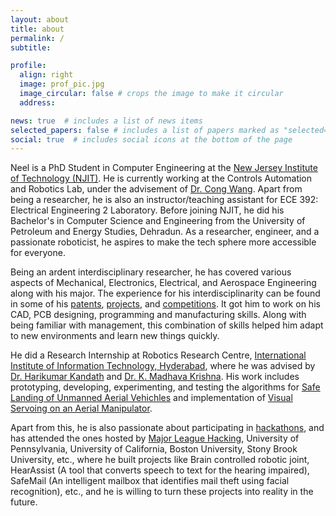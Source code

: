 ```yaml
---
layout: about
title: about
permalink: /
subtitle: 

profile:
  align: right
  image: prof_pic.jpg
  image_circular: false # crops the image to make it circular
  address: 

news: true  # includes a list of news items
selected_papers: false # includes a list of papers marked as "selected={true}"
social: true  # includes social icons at the bottom of the page
---
```


Neel is a PhD Student in Computer Engineering at the <a href = "https://njit.edu">New Jersey Institute of Technology (NJIT)</a>. He is currently working at the Controls Automation and Robotics Lab, under the advisement of <a href = "https://web.njit.edu/~wangcong/">Dr. Cong Wang</a>. Apart from being a researcher, he is also an instructor/teaching assistant for ECE 392: Electrical Engineering 2 Laboratory. Before joining NJIT, he did his Bachelor's in Computer Science and Engineering from the University of Petroleum and Energy Studies, Dehradun. As a researcher, engineer, and a passionate roboticist, he aspires to make the tech sphere more accessible for everyone.

Being an ardent interdisciplinary researcher, he has covered various aspects of Mechanical, Electronics, Electrical, and Aerospace Engineering along with his major. The experience for his interdisciplinarity can be found in some of his <a href = "https://neeltron.github.io/publications/">patents</a>, <a href = "https://neeltron.github.io/projects">projects</a>, and <a href = "https://neeltron.github.io/competitions">competitions</a>. It got him to work on his CAD, PCB designing, programming and manufacturing skills. Along with being familiar with management, this combination of skills helped him adapt to new environments and learn new things quickly.

He did a Research Internship at Robotics Research Centre, <a href = "https://iiit.ac.in">International Institute of Information Technology, Hyderabad</a>, where he was advised by <a href = "https://www.iiit.ac.in/people/faculty/Harikumar/">Dr. Harikumar Kandath</a> and <a href = "https://www.iiit.ac.in/people/faculty/mkrishna/">Dr. K. Madhava Krishna</a>. His work includes prototyping, developing, experimenting, and testing the algorithms for <a href = "https://neeltron.github.io/projects/26_project/">Safe Landing of Unmanned Aerial Vehichles</a> and implementation of <a href = "https://neeltron.github.io/projects/28_project/">Visual Servoing on an Aerial Manipulator</a>.

Apart from this, he is also passionate about participating in <a href = "https://neeltron.github.io/projects">hackathons</a>, and has attended the ones hosted by <a href = "https://mlh.io">Major League Hacking</a>, University of Pennsylvania, University of California, Boston University, Stony Brook University, etc., where he built projects like Brain controlled robotic joint, HearAssist (A tool that converts speech to text for the hearing impaired), SafeMail (An intelligent mailbox that identifies mail theft using facial recognition), etc., and he is willing to turn these projects into reality in the future.
